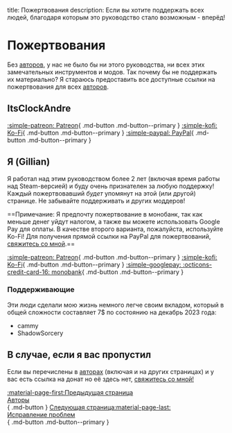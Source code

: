 title: Пожертвования
description: Если вы хотите поддержать всех людей, благодаря которым это руководство стало возможным - вперёд!

# Пожертвования

Без [авторов](credits.md), у нас не было бы ни этого руководства, ни всех этих замечательных инструментов и модов. Так почему бы не поддержать их материально? Я стараюсь предоставить все доступные ссылки на пожертвования для всех [авторов](credits.md).

## ItsClockAndre
[:simple-patreon: Patreon](https://www.patreon.com/itsclonkandre?fan_landing=true){ .md-button .md-button--primary } [:simple-kofi: Ko-Fi](https://ko-fi.com/itsclonkandre){ .md-button .md-button--primary } [:simple-paypal: PayPal](https://www.paypal.com/paypalme/ItsClonkAndre){ .md-button .md-button--primary }

## Я (Gillian)
Я работал над этим руководством более 2 лет (включая время работы над Steam-версией) и буду очень признателен за любую поддержку! Каждый пожертвовавший *будет* упомянут на этой (или другой) странице. Не забывайте поддерживать и других моддеров!

==Примечание: Я предпочту пожертвование в монобанк, так как меньше денег уйдут налогом, а также вы можете использовать Google Pay для оплаты. В качестве второго варианта, пожалуйста, используйте Ko-Fi! Для получения прямой ссылки на PayPal для пожертвований, [свяжитесь со мной](contact-me.md).==

[:simple-patreon: Patreon](https://www.patreon.com/gillianmc){ .md-button .md-button--primary } [:simple-kofi: Ko-Fi](https://ko-fi.com/gillianmc){ .md-button .md-button--primary } [:simple-googlepay: :octicons-credit-card-16: monobank](https://send.monobank.ua/jar/3cJx2rhdw2){ .md-button .md-button--primary }

### Поддерживающие
Эти люди сделали мою жизнь немного легче своим вкладом, который в общей сложности составляет 7$ по состоянию на декабрь 2023 года:
- cammy
- ShadowSorcery

## В случае, если я вас пропустил
Если вы перечислены в [авторах](credits.md) (включая и на других страницах) и у вас есть ссылка на донат но её здесь нет, [свяжитесь со мной!](contact-me.md)

[:material-page-first:Предыдущая страница <br>Авторы</br>](credits.md){ .md-button } [Следующая страница:material-page-last: <br>Исправление проблем</br>](troubleshooting.md){ .md-button .md-button--primary }